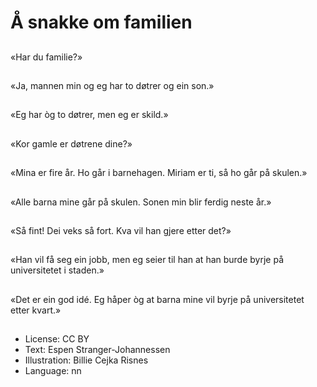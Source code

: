 # Å snakke om familien

##
«Har du familie?»

##
«Ja, mannen min og eg har to døtrer og ein son.»

##
«Eg har òg to døtrer, men eg er skild.»

##
«Kor gamle er døtrene dine?»

##
«Mina er fire år. Ho går i barnehagen. Miriam er ti, så ho går på skulen.»

##
«Alle barna mine går på skulen. Sonen min blir ferdig neste år.»

##
«Så fint! Dei veks så fort. Kva vil han gjere etter det?»

##
«Han vil få seg ein jobb, men eg seier til han at han burde byrje på universitetet i staden.»

##
«Det er ein god idé. Eg håper òg at barna mine vil byrje på universitetet etter kvart.»

##
* License: CC BY
* Text: Espen Stranger-Johannessen
* Illustration: Billie Cejka Risnes
* Language: nn
